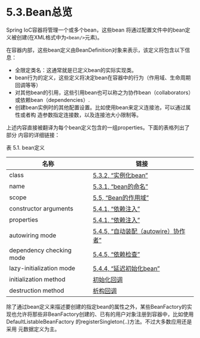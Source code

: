 # 5.3.Bean总览

Spring IoC容器将管理一个或多个bean，这些bean 将通过配置文件中的bean定义被创建(在XML格式中为`<bean/>`元素)。

在容器内部，这些bean定义由BeanDefinition对象来表示，该定义将包含以下信息：
* 全限定类名：这通常就是已定义bean的实际实现类。
* bean行为的定义，这些定义将决定bean在容器中的行为（作用域、生命周期回调等等）
* 对其他bean的引用，这些引用bean也可以称之为协作bean（collaborators） 或依赖bean（dependencies）.
* 创建bean实例时的其他配置设置。比如使用bean来定义连接池，可以通过属性或者构 造参数指定连接数，以及连接池大小限制等。

上述内容直接被翻译为每个bean定义包含的一组properties。下面的表格列出了部分 内容的详细链接：

表 5.1. bean定义

|名称|链接|
| -- | -- |
|class|[5.3.2, “实例化bean”]()|
|name|[5.3.1, “bean的命名”]()|
|scope|[5.5, “Bean的作用域”]()|
|constructor arguments|[5.4.1, “依赖注入”]()|
|properties|[5.4.1, “依赖注入”]()|
|autowiring mode|[5.4.5, “自动装配（autowire）协作者”]()|
|dependency checking mode|[5.4.5, “依赖检查”]()|
|lazy-initialization mode|[5.4.4, “延迟初始化bean”]()|
|initialization method|[初始化回调]()|
|destruction method|[析构回调]()|

除了通过bean定义来描述要创建的指定bean的属性之外，某些BeanFactory的实现也允许将那些非BeanFactory创建的、已有的用户对象注册到容器中，比如使用DefaultListableBeanFactory 的registerSingleton(..)方法。不过大多数应用还是采用 元数据定义为主。